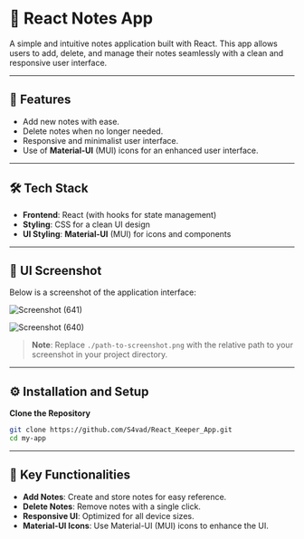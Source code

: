 # 📝 React Notes App  

A simple and intuitive notes application built with React. This app allows users to add, delete, and manage their notes seamlessly with a clean and responsive user interface.  

---

## 🌟 Features  

- Add new notes with ease.  
- Delete notes when no longer needed.  
- Responsive and minimalist user interface.
-  Use of **Material-UI** (MUI) icons for an enhanced user interface.  

---

## 🛠️ Tech Stack  

- **Frontend**: React (with hooks for state management)  
- **Styling**: CSS for a clean UI design
-  **UI Styling**: **Material-UI** (MUI) for icons and components  

---

## 📸 UI Screenshot  

Below is a screenshot of the application interface:  

![Screenshot (641)](https://github.com/user-attachments/assets/58c31409-7e5f-4bd9-ab1d-00066874090c)

![Screenshot (640)](https://github.com/user-attachments/assets/f6821ee8-5241-476a-8ebb-139107449f3b)

> **Note**: Replace `./path-to-screenshot.png` with the relative path to your screenshot in your project directory.  

---

## ⚙️ Installation and Setup  

 **Clone the Repository**  
   ```bash  
   git clone https://github.com/S4vad/React_Keeper_App.git
   cd my-app
   ```
---

## 🚀 Key Functionalities  

- **Add Notes**: Create and store notes for easy reference.  
- **Delete Notes**: Remove notes with a single click.  
- **Responsive UI**: Optimized for all device sizes.  
- **Material-UI Icons**: Use Material-UI (MUI) icons to enhance the UI.  

